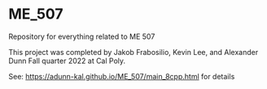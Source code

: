 # ME_507
Repository for everything related to ME 507

This project was completed by Jakob Frabosilio, Kevin Lee, and Alexander Dunn Fall quarter 2022 at Cal Poly.

See: https://adunn-kal.github.io/ME_507/main_8cpp.html for details
